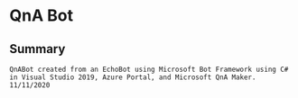 # QnA Bot

## Summary
```
QnABot created from an EchoBot using Microsoft Bot Framework using C# in Visual Studio 2019, Azure Portal, and Microsoft QnA Maker. 11/11/2020
```


